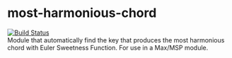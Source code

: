 # most-harmonious-chord
[![Build Status](https://travis-ci.org/overwatchcorp/most-harmonious-chord.svg?branch=master)](https://travis-ci.org/overwatchcorp/most-harmonious-chord)     
Module that automatically find the key that produces the most harmonious chord with Euler Sweetness Function. For use in a Max/MSP module.
